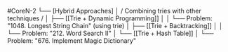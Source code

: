 #CoreN-2
└── [Hybrid Approaches]
    │   / Combining tries with other techniques /
    │
    ├── [[Trie + Dynamic Programming]]
    │   │   └── Problem: "1048. Longest String Chain" (using trie)
    │
    ├── [[Trie + Backtracking]]
    │   │   └── Problem: "212. Word Search II"
    │
    └── [[Trie + Hash Table]]
        │   └── Problem: "676. Implement Magic Dictionary"